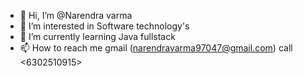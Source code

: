 - 👋 Hi, I’m @Narendra varma
- 👀 I’m interested in Software technology's 
- 🌱 I’m currently learning Java fullstack
- 📫 How to reach me gmail (narendravarma97047@gmail.com) call <6302510915>

<!---
Varma87/Varma87 is a ✨ special ✨ repository because its `README.md` (this file) appears on your GitHub profile.
You can click the Preview link to take a look at your changes.
--->
